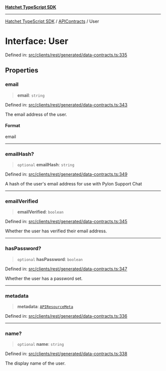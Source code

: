 [**Hatchet TypeScript SDK**](../../../../README.md)

***

[Hatchet TypeScript SDK](../../../../README.md) / [APIContracts](../README.md) / User

# Interface: User

Defined in: [src/clients/rest/generated/data-contracts.ts:335](https://github.com/hatchet-dev/hatchet/blob/0288a24f2e9f14787135b399bd47182f4d1260d9/sdks/typescript/src/clients/rest/generated/data-contracts.ts#L335)

## Properties

### email

> **email**: `string`

Defined in: [src/clients/rest/generated/data-contracts.ts:343](https://github.com/hatchet-dev/hatchet/blob/0288a24f2e9f14787135b399bd47182f4d1260d9/sdks/typescript/src/clients/rest/generated/data-contracts.ts#L343)

The email address of the user.

#### Format

email

***

### emailHash?

> `optional` **emailHash**: `string`

Defined in: [src/clients/rest/generated/data-contracts.ts:349](https://github.com/hatchet-dev/hatchet/blob/0288a24f2e9f14787135b399bd47182f4d1260d9/sdks/typescript/src/clients/rest/generated/data-contracts.ts#L349)

A hash of the user's email address for use with Pylon Support Chat

***

### emailVerified

> **emailVerified**: `boolean`

Defined in: [src/clients/rest/generated/data-contracts.ts:345](https://github.com/hatchet-dev/hatchet/blob/0288a24f2e9f14787135b399bd47182f4d1260d9/sdks/typescript/src/clients/rest/generated/data-contracts.ts#L345)

Whether the user has verified their email address.

***

### hasPassword?

> `optional` **hasPassword**: `boolean`

Defined in: [src/clients/rest/generated/data-contracts.ts:347](https://github.com/hatchet-dev/hatchet/blob/0288a24f2e9f14787135b399bd47182f4d1260d9/sdks/typescript/src/clients/rest/generated/data-contracts.ts#L347)

Whether the user has a password set.

***

### metadata

> **metadata**: [`APIResourceMeta`](APIResourceMeta.md)

Defined in: [src/clients/rest/generated/data-contracts.ts:336](https://github.com/hatchet-dev/hatchet/blob/0288a24f2e9f14787135b399bd47182f4d1260d9/sdks/typescript/src/clients/rest/generated/data-contracts.ts#L336)

***

### name?

> `optional` **name**: `string`

Defined in: [src/clients/rest/generated/data-contracts.ts:338](https://github.com/hatchet-dev/hatchet/blob/0288a24f2e9f14787135b399bd47182f4d1260d9/sdks/typescript/src/clients/rest/generated/data-contracts.ts#L338)

The display name of the user.
